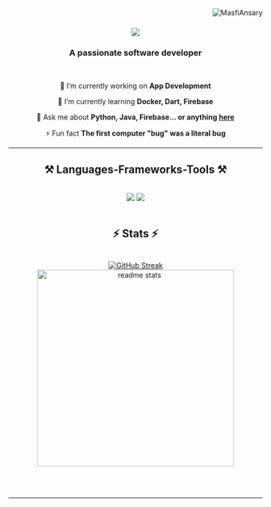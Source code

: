 <img align="right" src="https://komarev.com/ghpvc/?username=MasfiAnsary&label=Profile%20views&color=0e75b6&style=flat" alt="MasfiAnsary"/>

<h1 align="center">
    <img src="https://readme-typing-svg.herokuapp.com/?font=Righteous&size=35&center=true&vCenter=true&width=500&height=70&duration=4000&lines=Hi+There!+👋;+I'm+Masfi+Ansary!;" />
</h1>

<h3 align="center">A passionate software developer</h3>

<br/>

<div align="center">
 
 🔭 I’m currently working on **App Development**
 
 🌱 I’m currently learning **Docker, Dart, Firebase**

💬 Ask me about **Python, Java, Firebase... or anything [here](https://github.com/MasfiAnsary/MasfiAnsary/issues)**

⚡ Fun fact **The first computer "bug" was a literal bug**

 <hr/>
<h2 align="center">⚒️ Languages-Frameworks-Tools ⚒️</h2>
<br/>
<div align="center">
    <img src="https://skillicons.dev/icons?i=linux,kali,raspberrypi,redhat,vscode,stackoverflow,docker,flutter,github,figma,git" />
    <img src="https://skillicons.dev/icons?i=python,firebase,mongodb,perl,tensorflow,bash,c,cpp,kotlin,java,ruby,unreal" /><br>
</div>

<br/>


<h2 align="center">⚡ Stats ⚡</h2>
<br>

<div align=center>
  <a href="https://git.io/streak-stats"><img src="https://streak-stats.demolab.com?user=MasfiAnsary&theme=nightowl" alt="GitHub Streak" /></a>
  <br>
  <img width=390 src="https://github-readme-stats-masfis-projects.vercel.app/api?username=MasfiAnsary&count_private=true&show_icons=true&theme=react&rank_icon=github&border_radius=10" alt="readme stats" />
</div>


<br/><br/>

<hr/>

<br/>